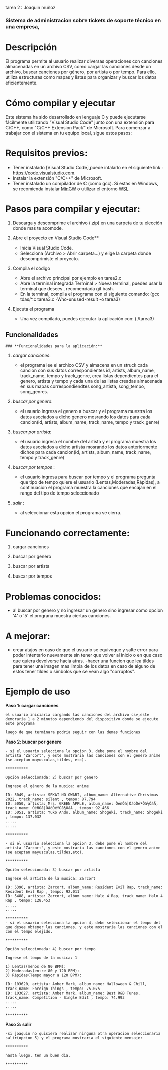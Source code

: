 tarea 2 : Joaquin muñoz 
### Sistema de administracion sobre tickets de soporte técnico en una empresa,

# Descripción

El programa permite al usuario realizar diversas operaciones con canciones almacenadas en un archivo CSV, como cargar las canciones desde un archivo, buscar canciones por género, por artista o por tempo. Para ello, utiliza estructuras como mapas y listas para organizar y buscar los datos eficientemente.
# Cómo compilar y ejecutar

Este sistema ha sido desarrollado en lenguaje C y puede ejecutarse fácilmente utilizando "Visual Studio Code" junto con una extensión para C/C++, como "C/C++ Extension Pack" de Microsoft. Para comenzar a trabajar con el sistema en tu equipo local, sigue estos pasos:

# Requisitos previos:

- Tener instalado [Visual Studio Code],puede intalarlo en el siguiente link : https://code.visualstudio.com.
- Instalar la extensión "C/C++" de Microsoft.
- Tener instalado un compilador de C (como gcc). Si estás en Windows, se recomienda instalar [MinGW](https://www.mingw-w64.org/) o utilizar el entorno [WSL](https://learn.microsoft.com/en-us/windows/wsl/).

# Pasos para compilar y ejecutar:

1. Descarga y descomprime el archivo (.zip) en una carpeta de tu elección donde mas te acomode.
2. Abre el proyecto en Visual Studio Code**
    - Inicia Visual Studio Code.
    - Selecciona (Archivo > Abrir carpeta...) y elige la carpeta donde descomprimiste el proyecto.
3. Compila el código
    - Abre el archivo principal por ejemplo en tarea2.c
    - Abre la terminal integrada Terminal > Nueva terminal, puedes usar la terminal que desees , recomendada git bash.
    - En la terminal, compila el programa con el siguiente comando: 
        (gcc tdas/*.c tarea3.c -Wno-unused-result -o tarea3)
        
4. Ejecuta el programa
    - Una vez compilado, puedes ejecutar la aplicación con:
        (./tarea3)        

## Funcionalidades 
    ### **Funcionalidades para la aplicación:**

1. *cargar canciones*:
    - el programa lee el archico CSV y almacena en un struck cada cancion con sus datos correspondientes id, artists, album_name, track_name, tempo y track_genre, crea listas dependientes para el genero, artista y tempo y cada una de las listas creadas almacenada en sus mapas correspondiendtes song_artista, song_tempo, song_genres.

2. *buscar por genero*:
    - el usuario ingresa el genero a buscar y el programa muestra los datos asociados a dicho genero mosrando los datos para cada cancion(id, artists, album_name, track_name, tempo y track_genre)


3. *buscar por artista*:
    - el usuario ingresa el nombre del artista y el programa muestra los datos asociados a dicho artista mosrando los datos anteriormente dichos para cada cancion(id, artists, album_name, track_name, tempo y track_genre)

4. *buscar por tempos* :
    - el usuario ingresa para buscar por tempo y el programa pregunta que tipo de tempo quiere el usuario (Lentas,Moderadas,Rápidas), a continuacion el programa muestra la canciones que encajan en el rango del tipo de tempo seleccionado

5. *salir* :
    - al seleccionar esta opcion el programa se cierra.

# Funcionando correctamente:
1. cargar canciones
    
2. buscar por genero

3. buscar por artista

4. buscar por tempos


# Problemas conocidos:

- al buscar por genero y no ingresar un genero sino ingresar como opcion '4' o '5' el prograna muestra ciertas canciones.

# A mejorar:

- crear atajos en caso de que el usuario se equivoque y salte error para poder intentarlo nuevamente sin tener que volver al inicio o en que caso que quiera devolverse hacia atras.
-hacer una funcion que lea tildes para tener una imagen mas limpia de los datos en caso de alguno de estos tener tildes o simbolos que se vean algo "corruptos".

# Ejemplo de uso
**Paso 1: cargar canciones**

    el usuario iniciaria cargando las canciones del archivo csv,este demoraria 1 a 2 minutos dependiendo del dispositivo donde se ejecute este programa

    luego de que terminara podria seguir con las demas funciones

**Paso 2: buscar por genero**

    - si el usuario selecciona la opcion 3, debe pone el nombre del artista "Zarcort", y este mostraria las canciones con el genero anime (se aceptan mayusculas,tildes, etc).

    **********

    Opción seleccionada: 2) buscar por genero

    Ingrese el género de la musica: anime

    ID: 5049, artista: SEKAI NO OWARI, album_name: Alternative Christmas 2022, track_name: silent , tempo: 87.794
    ID: 5050, artista: Mrs. GREEN APPLE, album_name: ÒéñÒâ│ÒâòÒéºÒâ½ÒâÄ, track_name: ÒéñÒâ│ÒâòÒéºÒâ½ÒâÄ , tempo: 92.466
    ID: 5051, artista: Yuko Ando, album_name: Shogeki, track_name: Shogeki , tempo: 137.032
    .....
    .....

    **********

    - si el usuario selecciona la opcion 3, debe pone el nombre del artista "Zarcort", y este mostraria las canciones con el genero anime (se aceptan mayusculas,tildes,etc).

    **********

    Opción seleccionada: 3) buscar por artista 

    Ingrese el artista de la musica: Zarcort

    ID: 5396, artista: Zarcort, album_name: Resident Evil Rap, track_name: Resident Evil Rap , tempo: 92.011 
    ID: 5488, artista: Zarcort, album_name: Halo 4 Rap, track_name: Halo 4 Rap , tempo: 128.453
    .....
    .....

    **********
    - si el usuario selecciona la opcion 4, debe seleccionar el tempo del que desee obtener las canciones, y este mostraria las canciones con el con el tempo elejido.

    **********

    Opción seleccionada: 4) buscar por tempo 

    Ingrese el tempo de la musica: 1

    1) Lentas(menos de 80 BPM):
    2) Moderadas(entre 80 y 120 BPM):
    3) Rápidas(Tempo mayor a 120 BPM):

    ID: 103620, artista: Amber Mark, album_name: Halloween & Chill, track_name: Foreign Things , tempo: 75.075
    ID: 103627, artista: Amber Mark, album_name: Best R&B Tunes, track_name: Competition - Single Edit , tempo: 74.993 
    .....
    .....

    **********

**Paso 3: salir**

    -si joaquin no quisiera realizar ninguna otra operacion seleccionaria salir(opcion 5) y el programa mostraria el siguiente mensaje:

    **********

    hasta luego, ten un buen dia.
    
    **********
